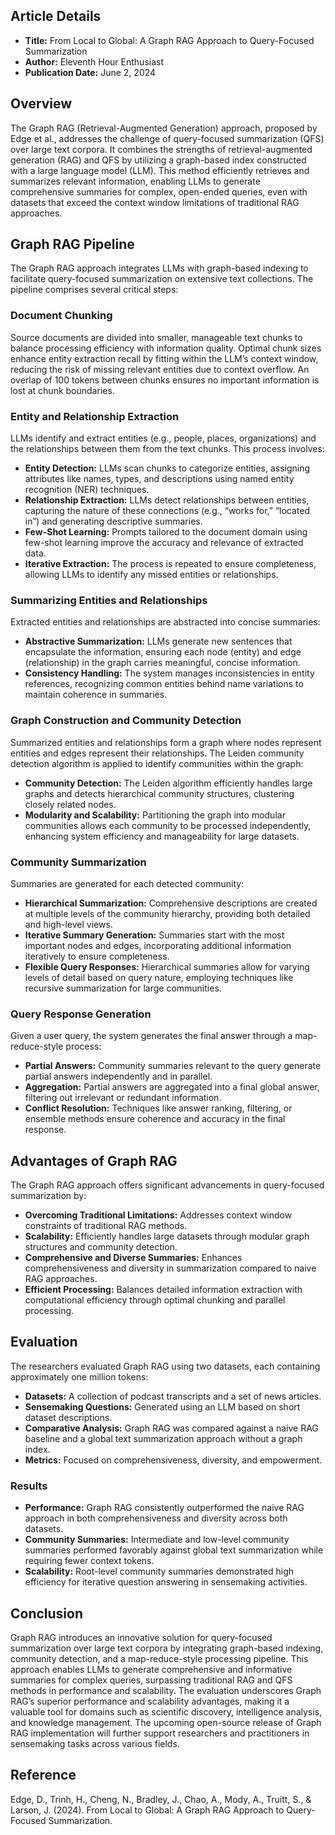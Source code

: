 ## Article Details
- **Title:** From Local to Global: A Graph RAG Approach to Query-Focused Summarization
- **Author:** Eleventh Hour Enthusiast
- **Publication Date:** June 2, 2024
## Overview
The Graph RAG (Retrieval-Augmented Generation) approach, proposed by Edge et al., addresses the challenge of query-focused summarization (QFS) over large text corpora. It combines the strengths of retrieval-augmented generation (RAG) and QFS by utilizing a graph-based index constructed with a large language model (LLM). This method efficiently retrieves and summarizes relevant information, enabling LLMs to generate comprehensive summaries for complex, open-ended queries, even with datasets that exceed the context window limitations of traditional RAG approaches.
## Graph RAG Pipeline
The Graph RAG approach integrates LLMs with graph-based indexing to facilitate query-focused summarization on extensive text collections. The pipeline comprises several critical steps:
### Document Chunking
Source documents are divided into smaller, manageable text chunks to balance processing efficiency with information quality. Optimal chunk sizes enhance entity extraction recall by fitting within the LLM’s context window, reducing the risk of missing relevant entities due to context overflow. An overlap of 100 tokens between chunks ensures no important information is lost at chunk boundaries.
### Entity and Relationship Extraction
LLMs identify and extract entities (e.g., people, places, organizations) and the relationships between them from the text chunks. This process involves:
- **Entity Detection:** LLMs scan chunks to categorize entities, assigning attributes like names, types, and descriptions using named entity recognition (NER) techniques.
- **Relationship Extraction:** LLMs detect relationships between entities, capturing the nature of these connections (e.g., “works for,” “located in”) and generating descriptive summaries.
- **Few-Shot Learning:** Prompts tailored to the document domain using few-shot learning improve the accuracy and relevance of extracted data.
- **Iterative Extraction:** The process is repeated to ensure completeness, allowing LLMs to identify any missed entities or relationships.
### Summarizing Entities and Relationships
Extracted entities and relationships are abstracted into concise summaries:
- **Abstractive Summarization:** LLMs generate new sentences that encapsulate the information, ensuring each node (entity) and edge (relationship) in the graph carries meaningful, concise information.
- **Consistency Handling:** The system manages inconsistencies in entity references, recognizing common entities behind name variations to maintain coherence in summaries.
### Graph Construction and Community Detection
Summarized entities and relationships form a graph where nodes represent entities and edges represent their relationships. The Leiden community detection algorithm is applied to identify communities within the graph:
- **Community Detection:** The Leiden algorithm efficiently handles large graphs and detects hierarchical community structures, clustering closely related nodes.
- **Modularity and Scalability:** Partitioning the graph into modular communities allows each community to be processed independently, enhancing system efficiency and manageability for large datasets.
### Community Summarization
Summaries are generated for each detected community:
- **Hierarchical Summarization:** Comprehensive descriptions are created at multiple levels of the community hierarchy, providing both detailed and high-level views.
- **Iterative Summary Generation:** Summaries start with the most important nodes and edges, incorporating additional information iteratively to ensure completeness.
- **Flexible Query Responses:** Hierarchical summaries allow for varying levels of detail based on query nature, employing techniques like recursive summarization for large communities.
### Query Response Generation
Given a user query, the system generates the final answer through a map-reduce-style process:
- **Partial Answers:** Community summaries relevant to the query generate partial answers independently and in parallel.
- **Aggregation:** Partial answers are aggregated into a final global answer, filtering out irrelevant or redundant information.
- **Conflict Resolution:** Techniques like answer ranking, filtering, or ensemble methods ensure coherence and accuracy in the final response.
## Advantages of Graph RAG
The Graph RAG approach offers significant advancements in query-focused summarization by:
- **Overcoming Traditional Limitations:** Addresses context window constraints of traditional RAG methods.
- **Scalability:** Efficiently handles large datasets through modular graph structures and community detection.
- **Comprehensive and Diverse Summaries:** Enhances comprehensiveness and diversity in summarization compared to naive RAG approaches.
- **Efficient Processing:** Balances detailed information extraction with computational efficiency through optimal chunking and parallel processing.
## Evaluation
The researchers evaluated Graph RAG using two datasets, each containing approximately one million tokens:
- **Datasets:** A collection of podcast transcripts and a set of news articles.
- **Sensemaking Questions:** Generated using an LLM based on short dataset descriptions.
- **Comparative Analysis:** Graph RAG was compared against a naive RAG baseline and a global text summarization approach without a graph index.
- **Metrics:** Focused on comprehensiveness, diversity, and empowerment.
### Results
- **Performance:** Graph RAG consistently outperformed the naive RAG approach in both comprehensiveness and diversity across both datasets.
- **Community Summaries:** Intermediate and low-level community summaries performed favorably against global text summarization while requiring fewer context tokens.
- **Scalability:** Root-level community summaries demonstrated high efficiency for iterative question answering in sensemaking activities.
## Conclusion
Graph RAG introduces an innovative solution for query-focused summarization over large text corpora by integrating graph-based indexing, community detection, and a map-reduce-style processing pipeline. This approach enables LLMs to generate comprehensive and informative summaries for complex queries, surpassing traditional RAG and QFS methods in performance and scalability. The evaluation underscores Graph RAG’s superior performance and scalability advantages, making it a valuable tool for domains such as scientific discovery, intelligence analysis, and knowledge management. The upcoming open-source release of Graph RAG implementation will further support researchers and practitioners in sensemaking tasks across various fields.
## Reference
Edge, D., Trinh, H., Cheng, N., Bradley, J., Chao, A., Mody, A., Truitt, S., & Larson, J. (2024). From Local to Global: A Graph RAG Approach to Query-Focused Summarization.